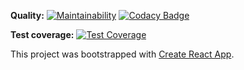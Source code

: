 **Quality:** [![Maintainability](https://api.codeclimate.com/v1/badges/129f8aab944333d81add/maintainability)](https://codeclimate.com/github/bwiedermann/udemy-burger/maintainability)
[![Codacy Badge](https://api.codacy.com/project/badge/Grade/2de679c0f4b4423eb9131fc26a2242ca)](https://www.codacy.com/app/benw/udemy-burger?utm_source=github.com&amp;utm_medium=referral&amp;utm_content=bwiedermann/udemy-burger&amp;utm_campaign=Badge_Grade)

**Test coverage:** [![Test Coverage](https://api.codeclimate.com/v1/badges/129f8aab944333d81add/test_coverage)](https://codeclimate.com/github/bwiedermann/udemy-burger/test_coverage)


This project was bootstrapped with [Create React App](https://github.com/facebookincubator/create-react-app).
